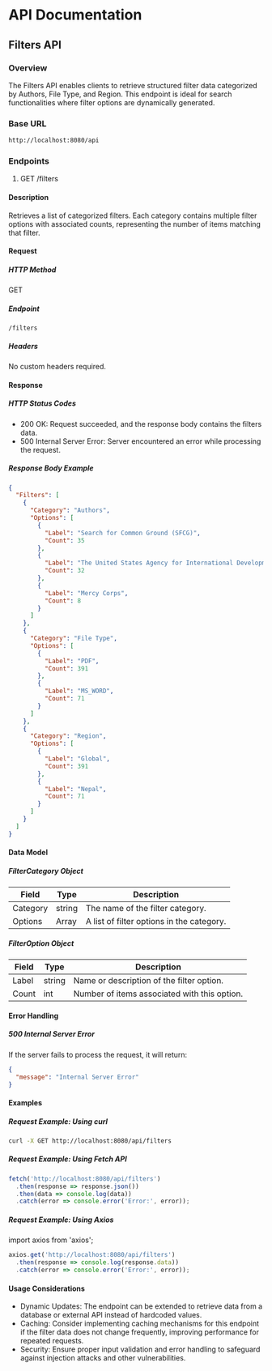 # API Documentation


## Filters API

### Overview

The Filters API enables clients to retrieve structured filter data categorized by Authors, File Type, and Region. This endpoint is ideal for search functionalities where filter options are dynamically generated.

### Base URL

```bash
http://localhost:8080/api
```

### Endpoints

1. GET /filters

#### Description

Retrieves a list of categorized filters. Each category contains multiple filter options with associated counts, representing the number of items matching that filter.

#### Request

##### HTTP Method

GET

##### Endpoint
```http
/filters
```
##### Headers

No custom headers required.

#### Response

##### HTTP Status Codes

- 200 OK: Request succeeded, and the response body contains the filters data.
- 500 Internal Server Error: Server encountered an error while processing the request.

##### Response Body Example
```json
{
  "Filters": [
    {
      "Category": "Authors",
      "Options": [
        {
          "Label": "Search for Common Ground (SFCG)",
          "Count": 35
        },
        {
          "Label": "The United States Agency for International Development (USAID)",
          "Count": 32
        },
        {
          "Label": "Mercy Corps",
          "Count": 8
        }
      ]
    },
    {
      "Category": "File Type",
      "Options": [
        {
          "Label": "PDF",
          "Count": 391
        },
        {
          "Label": "MS_WORD",
          "Count": 71
        }
      ]
    },
    {
      "Category": "Region",
      "Options": [
        {
          "Label": "Global",
          "Count": 391
        },
        {
          "Label": "Nepal",
          "Count": 71
        }
      ]
    }
  ]
}
```

#### Data Model

##### FilterCategory Object

Field | Type | Description
| ----------- | ----------- | ----------- |
Category | string | The name of the filter category.
Options | Array<FilterOption> | A list of filter options in the category.

##### FilterOption Object

Field | Type | Description
| ----------- | ----------- | ----------- |
Label | string | Name or description of the filter option.
Count | int | Number of items associated with this option.

#### Error Handling

##### 500 Internal Server Error

If the server fails to process the request, it will return:
```json
{
  "message": "Internal Server Error"
}
```

#### Examples

##### Request Example: Using curl
```bash
curl -X GET http://localhost:8080/api/filters
```
##### Request Example: Using Fetch API
```javascript
fetch('http://localhost:8080/api/filters')
  .then(response => response.json())
  .then(data => console.log(data))
  .catch(error => console.error('Error:', error));
```
##### Request Example: Using Axios

import axios from 'axios';
```javascript
axios.get('http://localhost:8080/api/filters')
  .then(response => console.log(response.data))
  .catch(error => console.error('Error:', error));
```
#### Usage Considerations

- Dynamic Updates: The endpoint can be extended to retrieve data from a database or external API instead of hardcoded values.
- Caching: Consider implementing caching mechanisms for this endpoint if the filter data does not change frequently, improving performance for repeated requests.
- Security: Ensure proper input validation and error handling to safeguard against injection attacks and other vulnerabilities.
